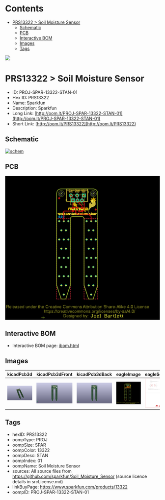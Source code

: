 



Contents
========

* [PRS13322 > Soil Moisture Sensor](#prs13322--soil-moisture-sensor)
	* [Schematic](#schematic)
	* [PCB](#pcb)
	* [Interactive BOM](#interactive-bom)
	* [Images](#images)
	* [Tags](#tags)
  
![][im]
# PRS13322 > Soil Moisture Sensor

- ID: PROJ-SPAR-13322-STAN-01
- Hex ID: PRS13322
- Name: Sparkfun
- Description: Sparkfun
- Long Link: [http://oom.lt/PROJ-SPAR-13322-STAN-01](http://oom.lt/PROJ-SPAR-13322-STAN-01)
- Short Link: [http://oom.lt/PRS13322](http://oom.lt/PRS13322)

## Schematic
  
[![schem](eagleSchemImage.png)](eagleSchemImage.png)
## PCB
  
[![pcb](eagleImage.png)](eagleImage.png)
## Interactive BOM

- Interactive BOM page: [ibom.html](https://htmlpreview.github.io/?https://github.com/oomlout/oomlout_OOMP_projects/blob/main/PROJ-SPAR-13322-STAN-01/kicad/bom/ibom.html)

## Images
  
  

|kicadPcb3d|kicadPcb3dFront|kicadPcb3dBack|eagleImage|eagleSchemImage|
| :---: | :---: | :---: | :---: | :---: |
|[![kicadPcb3d](kicadPcb3d_140.png)](kicadPcb3d.png)|[![kicadPcb3dFront](kicadPcb3dFront_140.png)](kicadPcb3dFront.png)|[![kicadPcb3dBack](kicadPcb3dBack_140.png)](kicadPcb3dBack.png)|[![eagleImage](eagleImage_140.png)](eagleImage.png)|[![eagleSchemImage](eagleSchemImage_140.png)](eagleSchemImage.png)|

## Tags

- hexID: PRS13322
- oompType: PROJ
- oompSize: SPAR
- oompColor: 13322
- oompDesc: STAN
- oompIndex: 01
- oompName: Soil Moisture Sensor
- sources: All source files from https://github.com/sparkfun/Soil_Moisture_Sensor (source licence details in srcLicense.md)
- linkBuyPage: https://www.sparkfun.com/products/13322
- oompID: PROJ-SPAR-13322-STAN-01



[im]: kicadPcb3d_450.png
